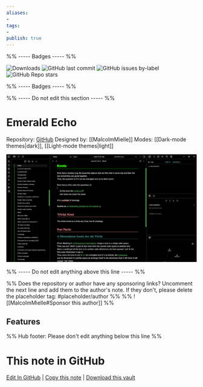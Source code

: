 ```yaml
---
aliases:
- 
tags: 
- 
publish: true
---
```


%% ----- Badges ----- %%

![Downloads](https://img.shields.io/badge/downloads-1250-573E7A?style=for-the-badge&logo=)
![GitHub last commit](https://img.shields.io/github/last-commit/MalcolmMielle/Emerald-Echo?color=573E7A&label=last%20update&logo=github&style=for-the-badge)
![GitHub issues by-label](https://img.shields.io/github/issues/MalcolmMielle/Emerald-Echo/help%20wanted?color=573E7A&logo=github&style=for-the-badge) 
![GitHub Repo stars](https://img.shields.io/github/stars/MalcolmMielle/Emerald-Echo?color=573E7A&logo=github&style=for-the-badge)

%% ----- Badges ----- %%

%% ----- Do not edit this section ----- %%

# Emerald Echo

Repository: [GitHub](https://github.com/MalcolmMielle/Emerald-Echo)
Designed by: [[MalcolmMielle]]
Modes: [[Dark-mode themes|dark]], [[Light-mode themes|light]]



![screenshot](https://github.com/MalcolmMielle/Emerald-Echo/raw/HEAD/screenshot.png)

%% ----- Do not edit anything above this line ----- %% 

%% Does the repository or author have any sponsoring links? Uncomment the next line and add them to the author's note. If they don't, please delete the placeholder tag: #placeholder/author %%
%% ![[MalcolmMielle#Sponsor this author]] %%


## Features



%% Hub footer: Please don't edit anything below this line %%

# This note in GitHub

<span class="git-footer">[Edit In GitHub](https://github.dev/obsidian-community/obsidian-hub/blob/main/02%20-%20Community%20Expansions/02.05%20All%20Community%20Expansions/Themes/Emerald%20Echo.md "git-hub-edit-note") | [Copy this note](https://raw.githubusercontent.com/obsidian-community/obsidian-hub/main/02%20-%20Community%20Expansions/02.05%20All%20Community%20Expansions/Themes/Emerald%20Echo.md "git-hub-copy-note") | [Download this vault](https://github.com/obsidian-community/obsidian-hub/archive/refs/heads/main.zip "git-hub-download-vault") </span>
